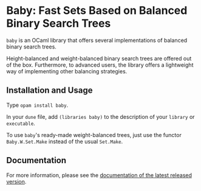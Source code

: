 # Baby: Fast Sets Based on Balanced Binary Search Trees

`baby` is an OCaml library that offers several implementations of
balanced binary search trees.

Height-balanced and weight-balanced binary search trees are offered
out of the box. Furthermore, to advanced users, the library offers
a lightweight way of implementing other balancing strategies.

## Installation and Usage

Type `opam install baby`.

In your `dune` file, add `(libraries baby)` to the description of
your `library` or `executable`.

To use `baby`'s ready-made weight-balanced trees,
just use the functor `Baby.W.Set.Make`
instead of the usual `Set.Make`.

## Documentation

For more information,
please see the [documentation of the latest released
version](http://cambium.inria.fr/~fpottier/baby/doc/baby/).
